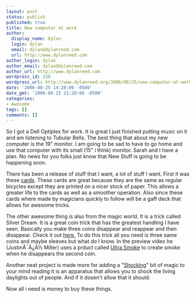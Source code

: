 ```yaml
---
layout: post
status: publish
published: true
title: New computer at work
author:
  display_name: Dylan
  login: dylan
  email: dylan@dylanreed.com
  url: http://www.dylanreed.com
author_login: dylan
author_email: dylan@dylanreed.com
author_url: http://www.dylanreed.com
wordpress_id: 228
wordpress_url: http://www.dylanreed.org/2006/08/25/new-computer-at-work/
date: '2006-08-25 14:28:06 -0500'
date_gmt: '2006-08-25 21:28:06 -0500'
categories:
- Awesome
tags: []
comments: []
---
```

<p>So I got a Dell Optiplex for work. It is great I just finished putting music on it and am listening to Tubular Bells. The best thing that about my new computer is the 19" monitor. I am going to be sad to have to go home and use that computer with its small (15" i think) monitor. Sarah and I have a plan. No news for you folks just know that New Stuff is going to be happening soon.</p>
<p>There has been a release of stuff that I want, a lot of stuff I want. First it was these <a title="Cards" href="http://www.ellusionist.com/order/Bicycle-Masters-Edition-Playing-Cards.php?cat={CATEGORY%20ID}">cards</a>. These cards are great because they are the same as regular bicycles except they are printed on a nicer stock of paper. This allows a greater life to the cards as well as a smoother operation. Also since these cards where made by magicians quickly to follow will be a gaff deck that allows for awesome tricks.</p>
<p>The other awesome thing is also from the magic world. It is a trick called Silver Dream. It is a great coin trick that has the greatest handling I have seen. Basically you make three coins disappear and reappear and then disappear. Check it out <a href="http://www.ellusionist.com/order/Silver-Dream-Justin-Miller.php">here.</a> To do this trick all you need is three same coins and maybe sleeves but what do I know. In the preview video he (Justin&Atilde;&macr;&Acirc;&iquest;&Acirc;&frac12; Miller) uses a prduct called <a href="http://www.ellusionist.com/order/UltraSmoke-2000.htm?cat=137">Ultra Smoke</a> to create smoke when he disappears the second coin.</p>
<p>Another neat project is made more for adding a "<a href="http://www.ellusionist.com/order/Yigal-Mesika-Presents-The-Electric-Touch.php">Shocking</a>" bit of magic to your mind reading it is an apparatus that allows you to shock the living daylights out of people. And if it dosen't allow that it should.</p>
<p>Now all i need is money to buy these things.</p>
